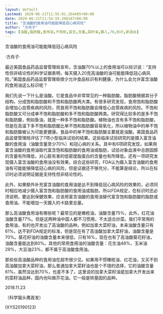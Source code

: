 ```yaml
---
layout: default
Lastmod: 2020-06-21T11:55:01.264485+00:00
date: 2020-06-21T11:54:59.298187+00:00
title: "含油酸的食用油可能能降低冠心病风险"
author: "方舟子"
tags: [油酸,脂肪酸,食用油,不饱和,富含,含量,菜籽油,摄入,70,标识,新语丝]
---
```


含油酸的食用油可能能降低冠心病风险

·方舟子·

最近美国食品药品监督管理局宣布，含油酸70%以上的食用油可以标识说：“支持性但非结论性的科学证据表明，每天摄入20克高油酸的油可能能降低冠心病风险。”美国食品药品监督管理局很少允许食品标识有利健康，为什么会允许富含油酸的食用油这么标识呢？

我们先说一下什么是油酸。它是食品中非常常见的一种脂肪酸。脂肪酸根据其分子结构，分成饱和脂肪酸和不饱和脂肪酸两大类。有很多研究发现，食用饱和脂肪酸会增加心血管疾病的风险，而食用不饱和脂肪酸会降低心血管疾病的风险。不饱和脂肪酸又可分成单不饱和脂肪酸和多不饱和脂肪酸两类。研究得比较多的是多不饱和脂肪酸，例如鱼油，就是一种多不饱和脂肪酸。植物油也含有多不饱和脂肪酸，但是在高温下多不饱和脂肪酸比单不饱和脂肪酸容易氧化，所以植物油中的单不饱和脂肪酸被认为可能更健康。食品中的单不饱和脂肪酸主要就是油酸。美国食品药品监督管理局评估了7项小型临床试验的结果。这些临床试验研究的是摄入富含油酸的食用油（油酸含量至少70%）和冠心病的关系。其中有6项研究发现，如果用富含油酸的食用油取代富含饱和脂肪酸的食用油或脂肪，试验对象血液中总胆固醇的含量有所降低，对心脏有害的低密度脂蛋白的含量也有所降低。还有一项研究发现摄入富含油酸的食用油没有效果。综合这些研究，FDA认为摄入富含油酸的食用油有可能能够降低冠心病的风险，但是证据还不够充分，不能算是结论，所以在标识时必须说明证据是支持性但非结论性的。

此外，如果额外补充富含油酸的食用油是达不到降低冠心病风险的效果的，必须同时相应地减少摄入富含饱和脂肪酸的食用油或脂肪。所以FDA规定，在标识时还必须说明，要达到保健效果，应该用富含油酸的食用油替代富含饱和脂肪酸的脂肪或食用油，不能增加一天摄入的卡路里总量。

那么高油酸食用油有哪些呢？最常见的是橄榄油，油酸含量75%，此外，红花油油酸含量77%。但是这两种油中国人都不习惯用，不太适合炒菜。我们平常用的食用油，有的也开发出了高油酸的品种。例如加拿大菜籽油，本来油酸含量只有61%，达不到FDA规定的标准，但是现在有了高油酸加拿大菜籽油，油酸含量是70%。葵花籽油的油酸含量本来很低，只有16%，现在也有了高油酸葵花籽油，油酸含量能达到80%。其他的常用食用油的油酸含量：花生油48%，玉米油29%，大豆油23%，都不属于高油酸食用油。

那些些高油酸品种的食用油在超市很少见。如果用不惯橄榄油、红花油，又买不到高油酸加拿大菜籽油，那么普通加拿大菜籽油也是个不错的选择，它的油酸含量61%，虽然没达到70%，也差不多了。这里说的加拿大菜籽油是加拿大开发出来的菜籽油品种，国内也叫做芥花油。它一般是转基因的品种。

2018.11.23

（科学猫头鹰首发）

(XYS20190123)

